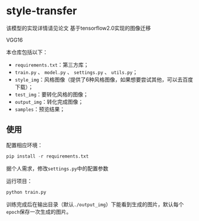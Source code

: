# style-transfer
该模型的实现详情请见论文
基于tensorflow2.0实现的图像迁移


VGG16


本仓库包括以下：

- `requirements.txt`：第三方库；
- `train.py` 、 `model.py` 、 `settings.py` 、 `utils.py`；
- `style_img`：风格图像（提供了6种风格图像，如果想要尝试其他，可以去百度下载）；
- `test_img`：要转化风格的图像；
- `output_img`：转化完成图像；
- `samples`：预览结果；


## 使用

配置相应环境：
```python
pip install -r requirements.txt
```

据个人需求，修改`settings.py`中的配置参数

运行项目：
```python
python train.py
```

训练完成后在输出目录（默认`./output_img`）下能看到生成的图片，默认每个`epoch`保存一次生成的图片。
